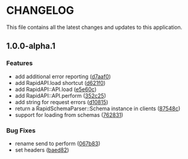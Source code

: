 # CHANGELOG

This file contains all the latest changes and updates to this application.

## 1.0.0-alpha.1

### Features

- add additional error reporting ([d7aaf0](https://github.com/krystal/rapid_api_client/commit/d7aaf0e5e42689e424769a270836f71915139353))
- add RapidAPI.load shortcut ([d621f0](https://github.com/krystal/rapid_api_client/commit/d621f03d23069cf8fa42e4dfd23233d69318cfba))
- add RapidAPI::API.load ([e5e60c](https://github.com/krystal/rapid_api_client/commit/e5e60c794c0df61a28e4109d3869f23519bb6d46))
- add RapidAPI::API.perform ([352c25](https://github.com/krystal/rapid_api_client/commit/352c25a3e54c72e7ec796b0ce2c4fb2ed7dcb596))
- add string for request errors ([d10815](https://github.com/krystal/rapid_api_client/commit/d1081501352a8a6581f7f1786bc14e95b6d193ee))
- return a RapidSchemaParser::Schema instance in clients ([87548c](https://github.com/krystal/rapid_api_client/commit/87548c5f8a63123424f578da2d84e388c49ae019))
- support for loading from schemas ([762831](https://github.com/krystal/rapid_api_client/commit/7628312106a495df1af175fa4decad5d2d03f57d))

### Bug Fixes

- rename send to perform ([067b83](https://github.com/krystal/rapid_api_client/commit/067b8391002bd3e7b9b2b73e09d3f6c341ad7a0e))
- set headers ([baed82](https://github.com/krystal/rapid_api_client/commit/baed82f9e35c65e5fc38812ec023d30d7be17c36))
